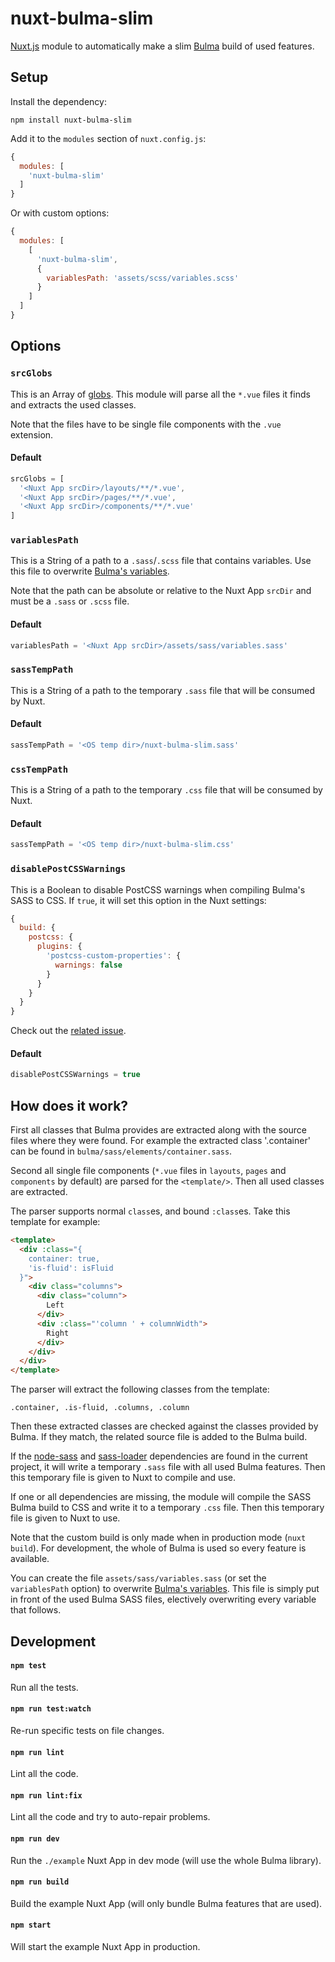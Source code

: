 # nuxt-bulma-slim

[Nuxt.js](https://nuxtjs.org) module to automatically make a slim
[Bulma](https://bulma.io) build of used features.


## Setup

Install the dependency:

```shell
npm install nuxt-bulma-slim
```

Add it to the `modules` section of `nuxt.config.js`:

```javascript
{
  modules: [
    'nuxt-bulma-slim'
  ]
}
```

Or with custom options:

```javascript
{
  modules: [
    [
      'nuxt-bulma-slim',
      {
        variablesPath: 'assets/scss/variables.scss'
      }
    ]
  ]
}
```


## Options

### `srcGlobs`

This is an Array of [globs](https://github.com/sindresorhus/globby). This module
will parse all the `*.vue` files it finds and extracts the used classes.

Note that the files have to be single file components with the `.vue`
extension.

#### Default

```javascript
srcGlobs = [
  '<Nuxt App srcDir>/layouts/**/*.vue',
  '<Nuxt App srcDir>/pages/**/*.vue',
  '<Nuxt App srcDir>/components/**/*.vue'
]
```

### `variablesPath`

This is a String of a path to a `.sass`/`.scss` file that contains variables.
Use this file to overwrite
[Bulma's variables](https://bulma.io/documentation/overview/variables/).

Note that the path can be absolute or relative to the Nuxt App `srcDir` and must
be a `.sass` or `.scss` file.

#### Default

```javascript
variablesPath = '<Nuxt App srcDir>/assets/sass/variables.sass'
```

### `sassTempPath`

This is a String of a path to the temporary `.sass` file that will be consumed
by Nuxt.

#### Default

```javascript
sassTempPath = '<OS temp dir>/nuxt-bulma-slim.sass'
```

### `cssTempPath`

This is a String of a path to the temporary `.css` file that will be consumed
by Nuxt.

#### Default

```javascript
sassTempPath = '<OS temp dir>/nuxt-bulma-slim.css'
```

### `disablePostCSSWarnings`

This is a Boolean to disable PostCSS warnings when compiling Bulma's SASS to
CSS. If `true`, it will set this option in the Nuxt settings:

```javascript
{
  build: {
    postcss: {
      plugins: {
        'postcss-custom-properties': {
          warnings: false
        }
      }
    }
  }
}
```

Check out the [related issue](https://github.com/nuxt/nuxt.js/issues/1670).

#### Default

```javascript
disablePostCSSWarnings = true
```


## How does it work?

First all classes that Bulma provides are extracted along with the source files
where they were found. For example the extracted class '.container' can be found
in `bulma/sass/elements/container.sass`.

Second all single file components (`*.vue` files in `layouts`, `pages` and
`components` by default) are parsed for the `<template/>`. Then all used
classes are extracted.

The parser supports normal `class`es, and bound `:class`es. Take this template
for example:

```html
<template>
  <div :class="{
    container: true,
    'is-fluid': isFluid
  }">
    <div class="columns">
      <div class="column">
        Left
      </div>
      <div :class="'column ' + columnWidth">
        Right
      </div>
    </div>
  </div>
</template>
```

The parser will extract the following classes from the template:

```
.container, .is-fluid, .columns, .column
```

Then these extracted classes are checked against the classes provided by Bulma.
If they match, the related source file is added to the Bulma build.

If the [node-sass](https://github.com/sass/node-sass) and
[sass-loader](https://github.com/webpack-contrib/sass-loader) dependencies are
found in the current project, it will write a temporary `.sass` file with all
used Bulma features. Then this temporary file is given to Nuxt to compile and
use.

If one or all dependencies are missing, the module will compile the SASS Bulma
build to CSS and write it to a temporary `.css` file. Then this temporary file
is given to Nuxt to use.

Note that the custom build is only made when in production mode (`nuxt build`).
For development, the whole of Bulma is used so every feature is available.

You can create the file `assets/sass/variables.sass` (or set the
`variablesPath` option) to overwrite
[Bulma's variables](https://bulma.io/documentation/overview/variables/). This
file is simply put in front of the used Bulma SASS files, electively overwriting
every variable that follows.


## Development

#### `npm test`

Run all the tests.

#### `npm run test:watch`

Re-run specific tests on file changes.

#### `npm run lint`

Lint all the code.

#### `npm run lint:fix`

Lint all the code and try to auto-repair problems.

#### `npm run dev`

Run the `./example` Nuxt App in dev mode (will use the whole Bulma library).

#### `npm run build`

Build the example Nuxt App (will only bundle Bulma features that are used).

#### `npm start`

Will start the example Nuxt App in production.
